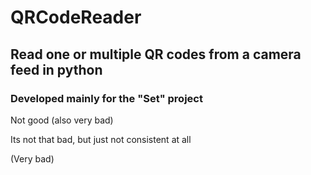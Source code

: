 # QRCodeReader
 
## Read one or multiple QR codes from a camera feed in python

### Developed mainly for the "Set" project

Not good (also very bad)

Its not that bad, but just not consistent at all







(Very bad)
